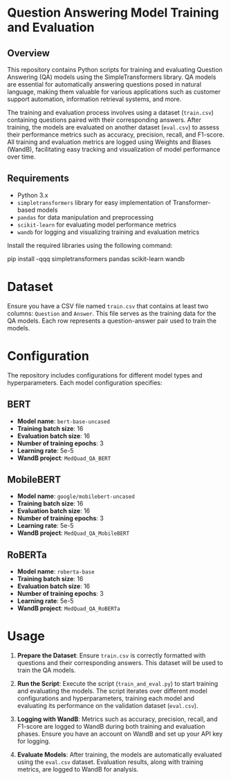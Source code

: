 # Question Answering Model Training and Evaluation

## Overview
This repository contains Python scripts for training and evaluating Question Answering (QA) models using the SimpleTransformers library. QA models are essential for automatically answering questions posed in natural language, making them valuable for various applications such as customer support automation, information retrieval systems, and more.

The training and evaluation process involves using a dataset (`train.csv`) containing questions paired with their corresponding answers. After training, the models are evaluated on another dataset (`eval.csv`) to assess their performance metrics such as accuracy, precision, recall, and F1-score. All training and evaluation metrics are logged using Weights and Biases (WandB), facilitating easy tracking and visualization of model performance over time.

## Requirements
- Python 3.x
- `simpletransformers` library for easy implementation of Transformer-based models
- `pandas` for data manipulation and preprocessing
- `scikit-learn` for evaluating model performance metrics
- `wandb` for logging and visualizing training and evaluation metrics

Install the required libraries using the following command:

pip install -qqq simpletransformers pandas scikit-learn wandb
# Dataset
Ensure you have a CSV file named `train.csv` that contains at least two columns: `Question` and `Answer`. This file serves as the training data for the QA models. Each row represents a question-answer pair used to train the models.

# Configuration
The repository includes configurations for different model types and hyperparameters. Each model configuration specifies:

## BERT
- **Model name**: `bert-base-uncased`
- **Training batch size**: 16
- **Evaluation batch size**: 16
- **Number of training epochs**: 3
- **Learning rate**: 5e-5
- **WandB project**: `MedQuad_QA_BERT`

## MobileBERT
- **Model name**: `google/mobilebert-uncased`
- **Training batch size**: 16
- **Evaluation batch size**: 16
- **Number of training epochs**: 3
- **Learning rate**: 5e-5
- **WandB project**: `MedQuad_QA_MobileBERT`

## RoBERTa
- **Model name**: `roberta-base`
- **Training batch size**: 16
- **Evaluation batch size**: 16
- **Number of training epochs**: 3
- **Learning rate**: 5e-5
- **WandB project**: `MedQuad_QA_RoBERTa`

# Usage
1. **Prepare the Dataset**: Ensure `train.csv` is correctly formatted with questions and their corresponding answers. This dataset will be used to train the QA models.

2. **Run the Script**: Execute the script (`train_and_eval.py`) to start training and evaluating the models. The script iterates over different model configurations and hyperparameters, training each model and evaluating its performance on the validation dataset (`eval.csv`).

3. **Logging with WandB**: Metrics such as accuracy, precision, recall, and F1-score are logged to WandB during both training and evaluation phases. Ensure you have an account on WandB and set up your API key for logging.

4. **Evaluate Models**: After training, the models are automatically evaluated using the `eval.csv` dataset. Evaluation results, along with training metrics, are logged to WandB for analysis.

